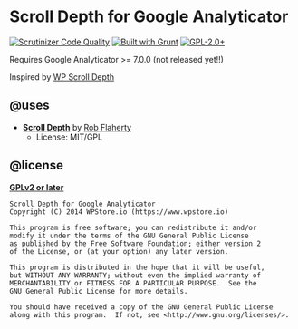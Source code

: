 # Scroll Depth for Google Analyticator
[![Scrutinizer Code Quality](https://scrutinizer-ci.com/g/WPStore/scroll-depth-for-ga/badges/quality-score.png?b=master)](https://scrutinizer-ci.com/g/WPStore/scroll-depth-for-ga/?branch=master)
[![Built with Grunt](https://cdn.gruntjs.com/builtwith.png)](http://gruntjs.com/)
[![GPL-2.0+](http://img.shields.io/badge/license-GPL--2.0%2B-green.svg)](http://www.gnu.org/licenses/gpl-2.0.html)

Requires Google Analyticator >= 7.0.0 (not released yet!!)

Inspired by [WP Scroll Depth](https://wordpress.org/plugins/wp-scroll-depth/)

## @uses
- __[Scroll Depth](https://github.com/robflaherty/jquery-scrolldepth)__ by [Rob Flaherty](https://github.com/robflaherty)
  - License: MIT/GPL

## @license
__[GPLv2 or later](http://www.gnu.org/licenses/gpl-2.0.html)__

```
Scroll Depth for Google Analyticator
Copyright (C) 2014 WPStore.io (https://www.wpstore.io)

This program is free software; you can redistribute it and/or
modify it under the terms of the GNU General Public License
as published by the Free Software Foundation; either version 2
of the License, or (at your option) any later version.

This program is distributed in the hope that it will be useful,
but WITHOUT ANY WARRANTY; without even the implied warranty of
MERCHANTABILITY or FITNESS FOR A PARTICULAR PURPOSE.  See the
GNU General Public License for more details.

You should have received a copy of the GNU General Public License
along with this program.  If not, see <http://www.gnu.org/licenses/>.
```
